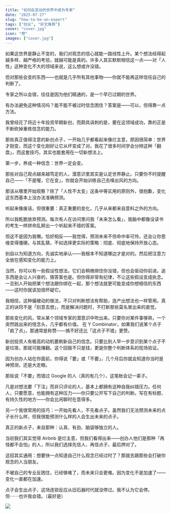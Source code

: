 ```yaml
---
title: "如何在变动的世界中成为专家"
date: "2025-07-27"
slug: "how-to-be-an-expert"
tags: ["创业", "好文推荐"]
cover: "cover.jpg"
icon: "😎"
images: ["cover.jpg"]
---
```

如果这世界是静止不变的，我们对观念的信心就能一路线性上升。某个想法经得起越多样、越严格的考验，就越可能是真的。许多人其实默默相信这一点——对「人性」这种变化不大的领域来说，这么想或许没错。



但对那些会变的东西——也就是几乎所有其他事物——你就不能再这样信任自己的判断了。



专家之所以会错，往往是因为他们精通的，是一个早已过期的世界。



有办法避免这种情况吗？能不能不被过时信念困住？答案是——可以，但得靠一点方法。



我曾经花了将近十年投资早期新创，而颇具讽刺的是，要在这领域成功，靠的正是不断砍掉重练信念的能力。



那些真正值得注意的新创点子，一开始几乎都看起来像烂主意，原因很简单：世界才刚变，而这个变化刚好让它从坏变成了对。我花了很多时间学会分辨这种「翻盘」，而这套技巧，其实也能套用在一切新想法上。



第一步，养成一种信念：世界一定会变。



那些对自己观点越来越笃定的人，潜意识里其实是认定世界静止。只要你不时提醒自己——「不是喔，它在变」，你就会开始训练自己去嗅出风的方向。



那该从哪里开始观察？除了「人性不太变」这条中等实用的原则外，很抱歉，变化这东西基本上没办法准确预测。



听起来像废话，但很重要：真正重要的变化，几乎从来都来自意料之外的方向。



所以我乾脆放弃预测。每次有人在访问里问我「未来怎么看」，我脑中都像没读书的考生一样拼命乱掰出一个听起来不错的答案。



但这不是因为我懒。恰好相反——我觉得，预测未来不但命中率可怜，还会让你思维变得僵硬。与其乱猜，不如选择更实际的策略：彻底、彻底地保持开放心态。



别自以为知道方向，先诚实地承认——我根本不知道哪边才是对的。然后把注意力全放在感知变化的能力上。



当然，你可以有一些假设性想法。它们会稍微绑住你没错，但也会驱动你前进。追东西是会让人兴奋的，猜答案也是。但你得非常有纪律，不让这些假设变成执念。
一旦别人开始把某个想法跟你绑在一起，那个想法就更可能变成你想相信的东西——这时你就该加倍怀疑它。



我相信，这种偏被动的做法，不只对判断想法有帮助，连产出想法也一样管用。真正的诀窍不是「刻意去想」，而是解决问题时，不打断那些莫名冒出来的直觉。



那些变化的风，常从某个领域专家的潜意识中吹出来。只要你对某件事够熟，一个突然跳出来的怪念头，几乎都有价值。
在 Y Combinator，如果我们说某个点子「疯了点」，那通常是称赞——搞不好还比「这点子不错」更赞。



新创投资人有极高的动机要刷新自己的信念。只要比别人早一步意识到某个点子不是垃圾，那就可能赚翻。这个回报不只是钱，更是你整个判断体系的现场验证。



因为创办人站在你面前，你得说「要」或「不要」，几个月后你就会知道你当时是神预测，还是大走眼。



那些说「不要」而错过 Google 的人（真的有几个），这笔帐会记一辈子。



凡是对想法要「下注」而非只评论的人，基本上都拥有这种自我纠错压力。任何人，只要愿意，也能拥有这种压力——你只要公开写下自己的判断。写在有标题、有持久性的地方——你会比闲聊时在意得多。



另一个我很常用的技巧：一开始先看人，不先看点子。虽然我们无法预测未来的点子长什么样，但我很能预测什么样的人会生出未来的点子。



真正的新点子，来自那种：认真、有劲、脑袋够独立的人。



当初我们其实觉得 Airbnb 是烂主意，但我们看得出来——创办人他们是那种「再怪都不会怕」的人，所以我们选择先信人、再信点子，最后押对了。



这招其实通用：想要快一点知道自己什么观念已经过时了？那就去跟那些会打破你观念的人当朋友。



不被自己的专业反困住，已经够难了，而未来只会更难。因为变化不是加速了——变化一直都在加速。



点子会生出点子，这场连锁反应从旧石器时代就没停过。我不认为它会停。
但⋯⋯也许我会错。（最好是）




![](https://prod-files-secure.s3.us-west-2.amazonaws.com/112d0858-5090-4d34-a606-b75eb8d65fd2/46476355-9cf3-4e99-9b7a-3531bc426380/1000202064.png?X-Amz-Algorithm=AWS4-HMAC-SHA256&X-Amz-Content-Sha256=UNSIGNED-PAYLOAD&X-Amz-Credential=ASIAZI2LB46653NMUESQ%2F20251011%2Fus-west-2%2Fs3%2Faws4_request&X-Amz-Date=20251011T103215Z&X-Amz-Expires=3600&X-Amz-Security-Token=IQoJb3JpZ2luX2VjEGYaCXVzLXdlc3QtMiJHMEUCIQDliILMw%2FBaVA%2FTxyffd1f7nRyH%2BssFHlVvW6qg7EXdTQIgEEhw4UWKfXL9RpK34XxVH3ij%2B84KhJpDLPdUqn5U6AkqiAQI%2F%2F%2F%2F%2F%2F%2F%2F%2F%2F%2F%2FARAAGgw2Mzc0MjMxODM4MDUiDNOryUjRasiMzdIseSrcA5HdROdd3PpSM3xhERGow5mHqDlTh%2Bx63bsNpyBXBb92W3T9KmGCHmgC%2F4ZAINJejE2%2Ftc7WgjjnLHnXksmFoJGuQcP5B%2F53zeZIB4t0bhO%2BnkEiagc5a5oUqftKuQwnlc9COhaLBlxtB5fvi5nKz8ItNjyI%2FrQ5ZYdMGXBBCow1XKa%2F04jjGPPrx5Mgb%2Fsos3KNQ2wsmfdmYlaLMaaWGPqeSkaEB1q2Huq5g%2B39utie1rV4KStVAF2UKwQ1D1vR8hrPpRs2Oemz7Ya9b1Ov7F%2FqZZ0mycNHZP3naw8CsoFkH3AYc0S%2BN5ySj8zTJMzURr3aknAUrXOOEecPQsAjol2ME6yze5WoWosWM2NwZ6mMyHjuI%2BkAjqi45tt4AUSHZXE7%2Bp3jgVJLtAPtCckp1IZGRNgjXbavYdab4FQLd4HSfrmulZDYLt4LszSI8demsXW3ZwIagqq6aVRgyvDDO7w%2BAissa%2F34HPU0FRk5qJ0SHiwO4tiri7F7jZwjFUwpHyrv1PjTUxUIFpWnIY8%2Fp9bb51SOuIX8D8muvOPcynAAgr%2FsB2u%2BTaC%2FkJa5anPfGI2qByiHvc5ml3ddnz99AEyHEtUfL9SEe8jwQLSC97YaA%2BpUQESEziT1nyAIMI3ip8cGOqUByLuJk%2FTpS47Ai%2FRo1DI9FSPlBT7Rtgu1%2F9Ueg7deKuxM60rVTuXQ9Gu5jd%2FaPCM0JBnkORQTbluzyjp6fTFxvhi7fuVlG03XvULahMfIdj4N7reBulU4LWFUC%2FRTsKy%2BPSJuLME%2BdYQxBBnumPACLBGILgbVKDG28K0KMtuQ3sHX1Wvxfjb5TvSYmJ7UocpIiDg1gFmkphTg7xc0uQcNKE7zpZrw&X-Amz-Signature=915b5a6bc48d3a8ebeaa7745119be4f825dc7c7e0f164becf54f089fe09f43c1&X-Amz-SignedHeaders=host&x-amz-checksum-mode=ENABLED&x-id=GetObject)

